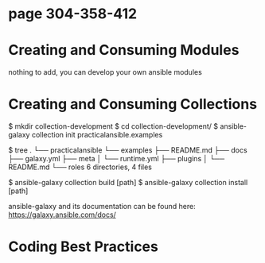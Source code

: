 # page 304-358-412
# Creating and Consuming Modules

nothing to add, you can develop your own ansible modules

# Creating and Consuming Collections

$ mkdir collection-development
$ cd collection-development/
$ ansible-galaxy collection init practicalansible.examples

$ tree
.
└── practicalansible
    └── examples
        ├── README.md
        ├── docs
        ├── galaxy.yml
        ├── meta
        │   └── runtime.yml
        ├── plugins
        │   └── README.md
        └── roles
6 directories, 4 files

$ ansible-galaxy collection build [path]
$ ansible-galaxy collection install [path]

ansible-galaxy and its documentation can be found here:
https://galaxy.ansible.com/docs/

# Coding Best Practices

